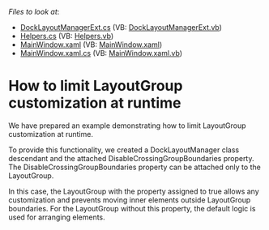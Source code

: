 <!-- default file list -->
*Files to look at*:

* [DockLayoutManagerExt.cs](./CS/DXDockingForLayoutPurposes/DockLayoutManagerExt.cs) (VB: [DockLayoutManagerExt.vb](./VB/vb_DXDockingForLayoutPurposes/DockLayoutManagerExt.vb))
* [Helpers.cs](./CS/DXDockingForLayoutPurposes/Helpers.cs) (VB: [Helpers.vb](./VB/vb_DXDockingForLayoutPurposes/Helpers.vb))
* [MainWindow.xaml](./CS/DXDockingForLayoutPurposes/MainWindow.xaml) (VB: [MainWindow.xaml](./VB/vb_DXDockingForLayoutPurposes/MainWindow.xaml))
* [MainWindow.xaml.cs](./CS/DXDockingForLayoutPurposes/MainWindow.xaml.cs) (VB: [MainWindow.xaml.vb](./VB/vb_DXDockingForLayoutPurposes/MainWindow.xaml.vb))
<!-- default file list end -->
# How to limit LayoutGroup customization at runtime


<p>We have prepared an example demonstrating how to limit LayoutGroup customization at runtime.</p><p>To provide this functionality, we created a DockLayoutManager class descendant and the attached DisableCrossingGroupBoundaries property. The DisableCrossingGroupBoundaries property can be attached only to the LayoutGroup.</p><p>In this case, the LayoutGroup with the property assigned to true allows any customization and prevents moving inner elements outside LayoutGroup boundaries. For the LayoutGroup without this property, the default logic is used for arranging elements.</p>

<br/>


